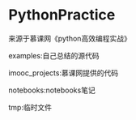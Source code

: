 # PythonPractice
来源于慕课网《python高效编程实战》

examples:自己总结的源代码

imooc_projects:慕课网提供的代码

notebooks:notebooks笔记

tmp:临时文件